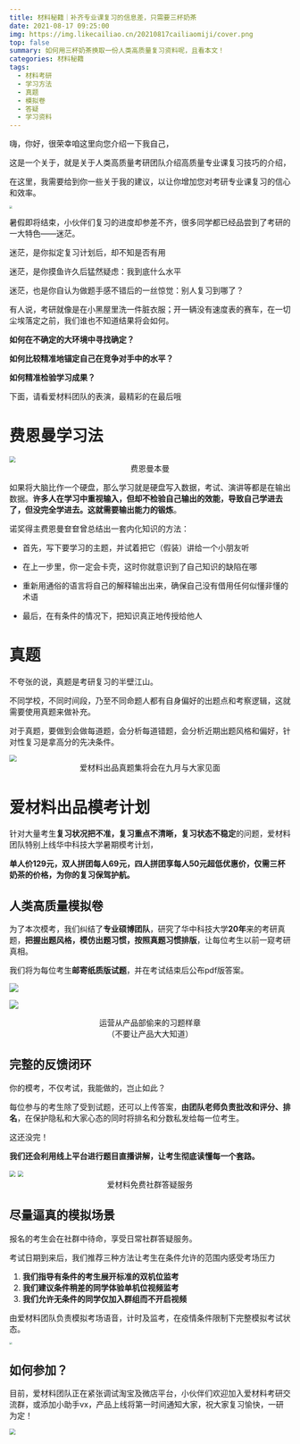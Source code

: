 ```yaml
---
title: 材料秘籍｜补齐专业课复习的信息差，只需要三杯奶茶
date: 2021-08-17 09:25:00
img: https://img.likecailiao.cn/20210817cailiaomiji/cover.png
top: false
summary: 如何用三杯奶茶换取一份人类高质量复习资料呢，且看本文！
categories: 材料秘籍
tags:
  - 材料考研
  - 学习方法
  - 真题
  - 模拟卷
  - 答疑
  - 学习资料
---
```


嗨，你好，很荣幸咱这里向您介绍一下我自己，

这是一个关于，就是关于人类高质量考研团队介绍高质量专业课复习技巧的介绍，

在这里，我需要给到你一些关于我的建议，以让你增加您对考研专业课复习的信心和效率。

<img src="https://img.likecailiao.cn/20210817cailiaomiji/1.jpg" style="zoom:30%;" />

暑假即将结束，小伙伴们复习的进度却参差不齐，很多同学都已经品尝到了考研的一大特色——迷茫。

迷茫，是你拟定复习计划后，却不知是否有用

迷茫，是你摸鱼许久后猛然疑虑：我到底什么水平

迷茫，也是你自认为做题手感不错后的一丝惊觉：别人复习到哪了？

有人说，考研就像是在小黑屋里洗一件脏衣服；开一辆没有速度表的赛车，在一切尘埃落定之前，我们谁也不知道结果将会如何。

**如何在不确定的大环境中寻找确定？**

**如何比较精准地锚定自己在竞争对手中的水平？**

**如何精准检验学习成果？**

下面，请看爱材料团队的表演，最精彩的在最后哦

# 费恩曼学习法

<img src="https://img.likecailiao.cn/20210817cailiaomiji/2.jpg" style="zoom:67%;" />

<center>费恩曼本曼</center>

如果将大脑比作一个硬盘，那么学习就是硬盘写入数据，考试、演讲等都是在输出数据。**许多人在学习中重视输入，但却不检验自己输出的效能，导致自己学进去了，但没完全学进去。这就需要输出能力的锻炼**。

诺奖得主费恩曼奆奆曾总结出一套内化知识的方法：

- 首先，写下要学习的主题，并试着把它（假装）讲给一个小朋友听

- 在上一步里，你一定会卡壳，这时你就意识到了自己知识的缺陷在哪

- 重新用通俗的语言将自己的解释输出出来，确保自己没有借用任何似懂非懂的术语

- 最后，在有条件的情况下，把知识真正地传授给他人


# 真题

不夸张的说，真题是考研复习的半壁江山。

不同学校，不同时间段，乃至不同命题人都有自身偏好的出题点和考察逻辑，这就需要使用真题来做补充。

对于真题，要做到会做每道题，会分析每道错题，会分析近期出题风格和偏好，针对性复习是拿高分的先决条件。

<img src="https://img.likecailiao.cn/20210817cailiaomiji/3.png" style="zoom:80%;" />

<center>爱材料出品真题集将会在九月与大家见面</center>

# 爱材料出品模考计划

针对大量考生**复习状况把不准，复习重点不清晰，复习状态不稳定**的问题，爱材料团队特别上线华中科技大学暑期模考计划，

**单人价129元，双人拼团每人69元，四人拼团享每人50元超低优惠价，仅需三杯奶茶的价格，为你的复习保驾护航。**


## 人类高质量模拟卷

为了本次模考，我们纠结了**专业硕博团队**，研究了华中科技大学**20年**来的考研真题，**把握出题风格，模仿出题习惯，按照真题习惯排版**，让每位考生以前一窥考研真相。

我们将为每位考生**邮寄纸质版试题**，并在考试结束后公布pdf版答案。

![](https://img.likecailiao.cn/20210817cailiaomiji/4.png)

![](https://img.likecailiao.cn/20210817cailiaomiji/5.png)

<center>运营从产品部偷来的习题样章</center>

<center>（不要让产品大大知道）</center>

## 完整的反馈闭环

你的模考，不仅考试，我能做的，岂止如此？

每位参与的考生除了受到试题，还可以上传答案，**由团队老师负责批改和评分、排名**，在保护隐私和大家心态的同时将排名和分数私发给每一位考生。

这还没完！

**我们还会利用线上平台进行题目直播讲解，让考生彻底读懂每一个套路。**

<img src="https://img.likecailiao.cn/20210817cailiaomiji/6.png" style="zoom: 67%;" />

<img src="https://img.likecailiao.cn/20210817cailiaomiji/7.png" style="zoom: 67%;" />

<center>爱材料免费社群答疑服务</center>

## 尽量逼真的模拟场景

报名的考生会在社群中待命，享受日常社群答疑服务。

考试日期到来后，我们推荐三种方法让考生在条件允许的范围内感受考场压力

1. **我们指导有条件的考生展开标准的双机位监考**
2. **我们建议条件稍差的同学体验单机位视频监考**
3. **我们允许无条件的同学仅加入群组而不开启视频**

由爱材料团队负责模拟考场语音，计时及监考，在疫情条件限制下完整模拟考试状态。

<img src="https://img.likecailiao.cn/20210817cailiaomiji/8.jpg" style="zoom:30%;" />

## 如何参加？

目前，爱材料团队正在紧张调试淘宝及微店平台，小伙伴们欢迎加入爱材料考研交流群，或添加小助手vx，产品上线将第一时间通知大家，祝大家复习愉快，一研为定！

<img src="https://img.likecailiao.cn/20210817cailiaomiji/9.png" style="zoom:70%;" />

